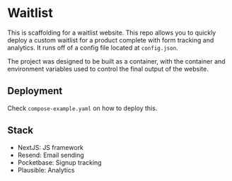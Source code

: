 # Waitlist

This is scaffolding for a waitlist website. This repo allows you to quickly deploy a custom waitlist for a product complete with form tracking and analytics. It runs off of a config file located at `config.json`.

The project was designed to be built as a container, with the container and environment variables used to control the final output of the website.

## Deployment

Check `compose-example.yaml` on how to deploy this.

## Stack

- NextJS: JS framework
- Resend: Email sending
- Pocketbase: Signup tracking
- Plausible: Analytics